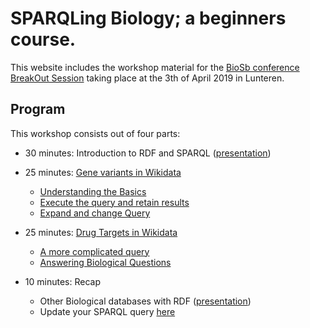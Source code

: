 SPARQLing Biology; a beginners course.
=============================================================================================

This website includes the workshop material for the [BioSb conference BreakOut Session](https://www.bigcat.unimaas.nl/sparqling-biology-breakout-session-at-biosb-2019/) 
taking place at the 3th of April 2019 in Lunteren.

Program
---------

This workshop consists out of four parts:

* 30 minutes: Introduction to RDF and SPARQL ([presentation](/master/Presentation_introRDF.pdf))

* 25 minutes: [Gene variants in Wikidata](Assignments/assignment1.md)
   * [Understanding the Basics](Assignments/assignment1.md#What-goes-Where)
   * [Execute the query and retain results](Assignments/assignment1.md#Run-and-Save)
   * [Expand and change Query](Assignments/assignment1.md#Change-is-Coming)
   
* 25 minutes: [Drug Targets in Wikidata](assignment2.md)
   * [A more complicated query](Assignments/assignment2.md#step-by-step)
   * [Answering Biological Questions](Assignments/assignment2.md#changing-the-question)
   
* 10 minutes: Recap
   * Other Biological databases with RDF ([presentation](/master/Presentation_introRDF.pdf))
   * Update your SPARQL query [here](https://github.com/BiGCAT-UM/SPARQLTutorialBioSB2019/tree/master/ParticipantQueries)


